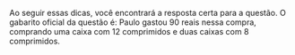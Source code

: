 Ao seguir essas dicas, você encontrará a resposta certa para a questão. O gabarito oficial da questão é: Paulo gastou 90 reais nessa compra, comprando uma caixa com 12 comprimidos e duas caixas com 8 comprimidos.